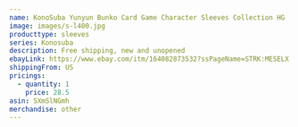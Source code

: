 ```yaml
---
name: KonoSuba Yunyun Bunko Card Game Character Sleeves Collection HG
image: images/s-l400.jpg
producttype: sleeves
series: Konosuba
description: Free shipping, new and unopened
ebayLink: https://www.ebay.com/itm/164082873532?ssPageName=STRK:MESELX:IT&_trksid=p3984.m1555.l2649
shippingFrom: US
pricings:
  - quantity: 1
    price: 28.5
asin: SXmSlNGmh
merchandise: other
---
```

